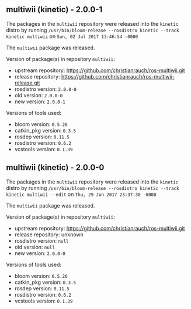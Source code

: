 ## multiwii (kinetic) - 2.0.0-1

The packages in the `multiwii` repository were released into the `kinetic` distro by running `/usr/bin/bloom-release --rosdistro kinetic --track kinetic multiwii` on `Sun, 02 Jul 2017 13:46:54 -0000`

The `multiwii` package was released.

Version of package(s) in repository `multiwii`:

- upstream repository: https://github.com/christianrauch/ros-multiwii.git
- release repository: https://github.com/christianrauch/ros-multiwii-release.git
- rosdistro version: `2.0.0-0`
- old version: `2.0.0-0`
- new version: `2.0.0-1`

Versions of tools used:

- bloom version: `0.5.26`
- catkin_pkg version: `0.3.5`
- rosdep version: `0.11.5`
- rosdistro version: `0.6.2`
- vcstools version: `0.1.39`


## multiwii (kinetic) - 2.0.0-0

The packages in the `multiwii` repository were released into the `kinetic` distro by running `/usr/bin/bloom-release --rosdistro kinetic --track kinetic multiwii --edit` on `Thu, 29 Jun 2017 23:37:30 -0000`

The `multiwii` package was released.

Version of package(s) in repository `multiwii`:

- upstream repository: https://github.com/christianrauch/ros-multiwii.git
- release repository: unknown
- rosdistro version: `null`
- old version: `null`
- new version: `2.0.0-0`

Versions of tools used:

- bloom version: `0.5.26`
- catkin_pkg version: `0.3.5`
- rosdep version: `0.11.5`
- rosdistro version: `0.6.2`
- vcstools version: `0.1.39`


